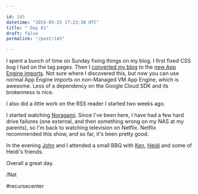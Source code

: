 ```yaml
---

id: 145
datetime: "2015-05-25 17:23:38 UTC"
title: " Day 61"
draft: false
permalink: "/post/145"

---
```


I spent a bunch of time on Sunday fixing things on my blog. I first fixed CSS bug I had on the tag pages. Then I [converted my blog](https://github.com/icco/natnatnat/commit/a2c3d0523e3008d6e5def4e9fd16910f859b3945) to the [new App Engine imports](https://github.com/golang/appengine). Not sure where I discovered this, but now you can use normal App Engine imports on non-Managed VM App Engine, which is awesome. Less of a dependency on the Google Cloud SDK and its brokenness is nice.

I also did a little work on the RSS reader I started two weeks ago.


I started watching [Noragami](https://en.wikipedia.org/wiki/Noragami). Since I've been here, I have had a few hard drive failures (one external, and then something wrong on my NAS at my parents), so I'm back to watching television on Netflix. Netflix recommended this show, and so far, it's been pretty good.

In the evening [John](https://www.johnbernarddesign.com/) and I attended a small BBQ with [Ken](http://kenpratt.net/), [Heidi](https://www.linkedin.com/in/heidihhamelin) and some of Heidi's friends. 

Overall a great day.

/Nat

#recursecenter

